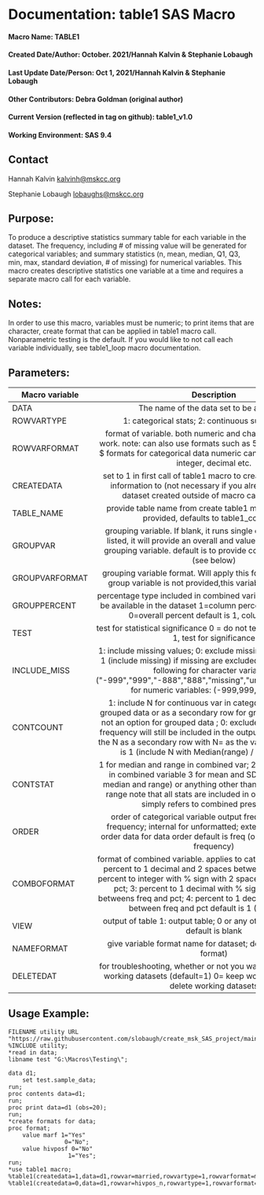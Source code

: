 # Documentation: table1 SAS Macro
#### Macro Name: TABLE1 
#### Created Date/Author: October. 2021/Hannah Kalvin & Stephanie Lobaugh 
#### Last Update Date/Person: Oct 1, 2021/Hannah Kalvin & Stephanie Lobaugh 
#### Other Contributors: Debra Goldman (original author)
#### Current Version (reflected in tag on github): table1_v1.0
#### Working Environment: SAS 9.4 


## Contact 
Hannah Kalvin kalvinh@mskcc.org 

Stephanie Lobaugh lobaughs@mskcc.org 


## Purpose: 
To produce a descriptive statistics summary table for each variable in the dataset. The frequency, including # of missing value will be generated for categorical variables; and summary statistics (n, mean, median, Q1, Q3, min, max, standard deviation, # of missing) for numerical variables.  This macro creates descriptive statistics one variable at a time and requires a separate macro call for each variable.


## Notes: 
In order to use this macro, variables must be numeric; to print items that are character, create format that can be applied in table1 macro call. Nonparametric testing is the default. If you would like to not call each variable individually, see table1_loop macro documentation.


## Parameters:
| Macro variable | 	Description  |	Required |
| -------------- |:-------------:| :---------:|
| DATA	         |The name of the data set to be analyzed. |	Yes 
| ROWVARTYPE 	   |1: categorical stats; 2: continuous summary stats	| Yes 
| ROWVARFORMAT 	 |format of variable. both numeric and character formats will work. note: can also use formats such as 5.0 for count data or $ formats for categorical data numeric can be set to percentn, integer, decimal etc.	| Yes 
| CREATEDATA	   |set to 1 in first call of table1 macro to create dataset to save information to (not necessary if you already have a shell dataset created outside of macro call) default is 0	| No but recommended 
| TABLE_NAME 	   | provide table name from create table1 macro above. If not provided, defaults to table1_combined	| No but recommended 
| GROUPVAR 	     | grouping variable. If blank, it runs single column. If variable listed, it will provide an overall and values stratified by this grouping variable. default is to provide columnar proportion (see below)	| No but recommended 
| GROUPVARFORMAT |	grouping variable format. Will apply this format to variable. If group variable is not provided,this variable is not needed. |	No but recommended 
| GROUPPERCENT   |	percentage type included in combined variable all percents will be available in the dataset 1=column percent; 2=row percent; 0=overall percent default is 1, column percent |	No 
| TEST 	         | test for statistical significance 0 = do not test; 1 = test default is 1, test for significance |	No 
| INCLUDE_MISS   | 	1: include missing values; 0: exclude missing values. Default is 1 (include missing) if missing are excluded, also excludes the following for character variables: ("-999","999","-888","888","missing","unknown","n/a","na"); for numeric variables:  (-999,999,-888,888)	|	No 
| CONTCOUNT      |	1: include N for continuous var in category label for non-grouped data or as a secondary row for grouped data. label is not an option for grouped data ; 0: exclude print note that the frequency will still be included in the output dataset 2: include the N as a secondary row with N= as the variable value default is 1 (include N with Median(range) / Median (IQR)) |	No 
| CONTSTAT	     | 1 for median and range in combined var; 2 for median and  IQR in combined variable 3 for mean and SD default is 1 (use median and  range) or anything other than 0 will produce the range note that all stats are included in output dataset. this simply refers to combined presentation |	No
| ORDER          |	order of categorical variable output freq for descending frequency; internal for unformatted; external for formatted order data for data order default is freq (order by descending frequency)	| No 
| COMBOFORMAT    |	format of combined variable. applies to categorical variables 1: percent to 1 decimal and 2 spaces between freq and pct; 2: percent to integer with % sign with 2 spaces between freq and pct; 3: percent to 1 decimal with % sign with 2 spaces betweens freq and pct; 4: percent to 1 decimal with one space between freq and pct default is 1 ( N  (PCT.1))	| No 
| VIEW           | 	output of table 1: output table; 0 or any other value, no table default is blank |	No
| NAMEFORMAT     |	give variable format name for dataset; default is blank (no format) |	No
| DELETEDAT      |	  for troubleshooting, whether or not you want to delete or keep working datasets (default=1) 0= keep working datasets; 1= delete working datasets	| No




## Usage Example:
```{sas}
FILENAME utility URL "https://raw.githubusercontent.com/slobaugh/create_msk_SAS_project/main/utility.sas";
%INCLUDE utility;
*read in data;
libname test "G:\Macros\Testing\";

data d1;
	set test.sample_data;
run;
proc contents data=d1;
run;
proc print data=d1 (obs=20);
run;
*create formats for data;
proc format;
	value marf 1="Yes"
				0="No";
	value hivposf 0="No"
				 1="Yes";
run;
*use table1 macro;
%table1(createdata=1,data=d1,rowvar=married,rowvartype=1,rowvarformat=marf.);
%table1(createdata=0,data=d1,rowvar=hivpos_n,rowvartype=1,rowvarformat=hivposf.);

```
